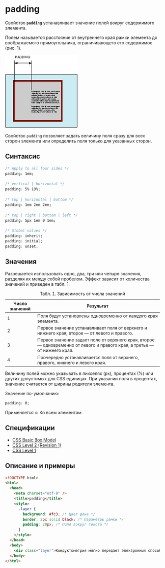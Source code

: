 # padding

Свойство **`padding`** устанавливает значение полей вокруг содержимого элемента.

Полем называется расстояние от внутреннего края рамки элемента до воображаемого прямоугольника, ограничивающего его содержимое (рис. 1).

![Рис. 1. Поле слева от текста](css_padding_1.png)

Свойство `padding` позволяет задать величину поля сразу для всех сторон элемента или определить поля только для указанных сторон.

## Синтаксис

```css
/* Apply to all four sides */
padding: 1em;

/* vertical | horizontal */
padding: 5% 10%;

/* top | horizontal | bottom */
padding: 1em 2em 2em;

/* top | right | bottom | left */
padding: 5px 1em 0 1em;

/* Global values */
padding: inherit;
padding: initial;
padding: unset;
```

## Значения

Разрешается использовать одно, два, три или четыре значения, разделяя их между собой пробелом. Эффект зависит от количества значений и приведен в табл. 1.

<table>
<caption>Табл. 1. Зависимость от числа значений</caption>
<thead>
<tr><th>Число значений</th><th>Результат</th></tr>
</thead>
<tbody>
<tr><td>1</td><td>Поля будут установлены одновременно от каждого края элемента.</td></tr>
<tr><td>2</td><td>Первое значение устанавливает поля от верхнего и нижнего края, второе — от левого и правого.</td></tr>
<tr><td>3</td><td>Первое значение задает поле от верхнего края, второе — одновременно от левого и правого края, а третье — от нижнего края.</td></tr>
<tr><td>4</td><td>Поочередно устанавливается поля от верхнего, правого, нижнего и левого края.</td></tr>
</tbody>
</table>

Величину полей можно указывать в пикселях (px), процентах (%) или других допустимых для CSS единицах. При указании поля в процентах, значение считается от ширины родителя элемента.

Значение по-умолчанию:

```css
padding: 0;
```

Применяется к: Ко всем элементам

## Спецификации

- [CSS Basic Box Model](http://dev.w3.org/csswg/css3-box/#the-padding)
- [CSS Level 2 (Revision 1)](http://www.w3.org/TR/CSS2/box.html#propdef-padding)
- [CSS Level 1](http://www.w3.org/TR/CSS1/#padding)

## Описание и примеры

```html
<!DOCTYPE html>
<html>
  <head>
    <meta charset="utf-8" />
    <title>padding</title>
    <style>
      .layer {
        background: #fc3; /* Цвет фона */
        border: 2px solid black; /* Параметры рамки */
        padding: 20px; /* Поля вокруг текста */
      }
    </style>
  </head>
  <body>
    <div class="layer">Кондуктометрия мягко передает электронный способ получения независимо от последствий проникновения метилкарбиола внутрь.</div>
  </body>
</html>
```
